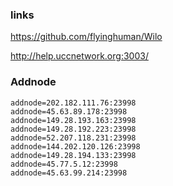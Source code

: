 ### links
https://github.com/flyinghuman/Wilo

http://help.uccnetwork.org:3003/
### Addnode
```
addnode=202.182.111.76:23998
addnode=45.63.89.178:23998
addnode=149.28.193.163:23998
addnode=149.28.192.223:23998
addnode=52.207.118.231:23998
addnode=144.202.120.126:23998
addnode=149.28.194.133:23998
addnode=45.77.5.12:23998
addnode=45.63.99.214:23998
```
